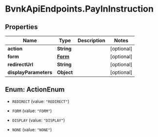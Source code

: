 # BvnkApiEndpoints.PayInInstruction

## Properties

Name | Type | Description | Notes
------------ | ------------- | ------------- | -------------
**action** | **String** |  | [optional] 
**form** | [**Form**](Form.md) |  | [optional] 
**redirectUrl** | **String** |  | [optional] 
**displayParameters** | **Object** |  | [optional] 



## Enum: ActionEnum


* `REDIRECT` (value: `"REDIRECT"`)

* `FORM` (value: `"FORM"`)

* `DISPLAY` (value: `"DISPLAY"`)

* `NONE` (value: `"NONE"`)




